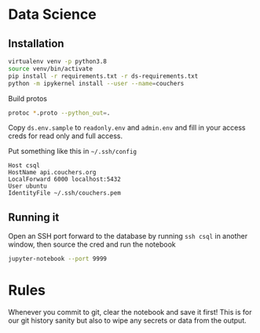 # Data Science

## Installation

```sh
virtualenv venv -p python3.8
source venv/bin/activate
pip install -r requirements.txt -r ds-requirements.txt
python -m ipykernel install --user --name=couchers
```

Build protos

```sh
protoc *.proto --python_out=.
```

Copy `ds.env.sample` to `readonly.env` and `admin.env` and fill in your access creds for read only and full access.

Put something like this in `~/.ssh/config`

```
Host csql
HostName api.couchers.org
LocalForward 6000 localhost:5432
User ubuntu
IdentityFile ~/.ssh/couchers.pem
```

## Running it

Open an SSH port forward to the database by running `ssh csql` in another window, then source the cred and run the notebook

```sh
jupyter-notebook --port 9999
```

# Rules

Whenever you commit to git, clear the notebook and save it first! This is for our git history sanity but also to wipe any secrets or data from the output.

